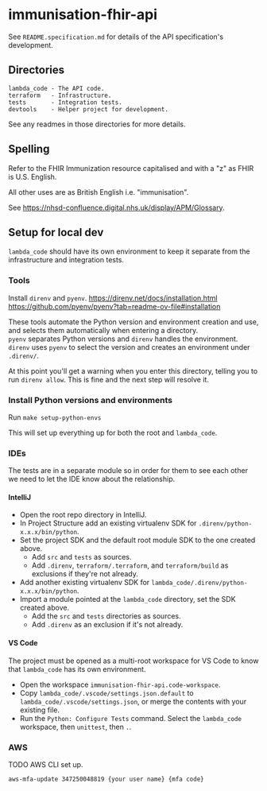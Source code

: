 # immunisation-fhir-api

See `README.specification.md` for details of the API specification's development.


## Directories

```
lambda_code - The API code.
terraform   - Infrastructure.
tests       - Integration tests.
devtools    - Helper project for development.
```

See any readmes in those directories for more details.


## Spelling

Refer to the FHIR Immunization resource capitalised and with a "z" as FHIR is U.S. English.

All other uses are as British English i.e. "immunisation".

See https://nhsd-confluence.digital.nhs.uk/display/APM/Glossary.


## Setup for local dev

`lambda_code` should have its own environment to keep it separate from the infrastructure and integration tests.

### Tools

Install `direnv` and `pyenv`.
https://direnv.net/docs/installation.html
https://github.com/pyenv/pyenv?tab=readme-ov-file#installation

These tools automate the Python version and environment creation and use, and selects them automatically when entering a directory.  
`pyenv` separates Python versions and `direnv` handles the environment.
`direnv` uses `pyenv` to select the version and creates an environment under `.direnv/`.

At this point you'll get a warning when you enter this directory, telling you to run `direnv allow`. This is fine and the next step will resolve it.

### Install Python versions and environments

Run `make setup-python-envs`

This will set up everything up for both the root and `lambda_code`.


### IDEs

The tests are in a separate module so in order for them to see each other we need to let the IDE know about the relationship.

#### IntelliJ

- Open the root repo directory in IntelliJ.
- In Project Structure add an existing virtualenv SDK for `.direnv/python-x.x.x/bin/python`.
- Set the project SDK and the default root module SDK to the one created above.
  - Add `src` and `tests` as sources.
  - Add `.direnv`, `terraform/.terraform`, and `terraform/build` as exclusions if they're not already.
- Add another existing virtualenv SDK for `lambda_code/.direnv/python-x.x.x/bin/python`.
- Import a module pointed at the `lambda_code` directory, set the SDK created above.
  - Add the `src` and `tests` directories as sources.
  - Add `.direnv` as an exclusion if it's not already.


#### VS Code

The project must be opened as a multi-root workspace for VS Code to know that `lambda_code` has its own environment.

- Open the workspace `immunisation-fhir-api.code-workspace`.
- Copy `lambda_code/.vscode/settings.json.default` to `lambda_code/.vscode/settings.json`, or merge the contents with your existing file.
- Run the `Python: Configure Tests` command. Select the `lambda_code` workspace, then `unittest`, then `.`.


### AWS

TODO AWS CLI set up.

`aws-mfa-update 347250048819 {your user name} {mfa code}`
